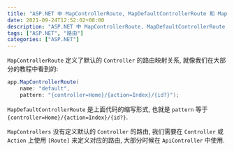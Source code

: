 ```yaml
---
title: "ASP.NET 中 MapControllerRoute, MapDefaultControllerRoute 和 MapControllers 的区别"
date: 2021-09-24T12:52:02+08:00
description: "ASP.NET 中 MapControllerRoute, MapDefaultControllerRoute 和 MapControllers 的区别"
tags: ["ASP.NET", "路由"]
categories: ["ASP.NET"]
---
```


`MapControllerRoute` 定义了默认的 `Controller` 的路由映射关系, 就像我们在大部分的教程中看到的:

```c#
app.MapControllerRoute(
    name: "default",
    pattern: "{controller=Home}/{action=Index}/{id?}");
```

`MapDefaultControllerRoute` 是上面代码的缩写形式, 也就是 `pattern` 等于 `{controller=Home}/{action=Index}/{id?}`.

`MapControllers` 没有定义默认的 `Controller` 的路由, 我们需要在 `Controller` 或 `Action` 上使用 `[Route]` 来定义对应的路由, 大部分时候在 `ApiController` 中使用.
<!-- more -->
